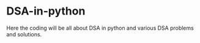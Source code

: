# DSA-in-python
Here the coding will be all about DSA in python and various DSA problems and solutions.
